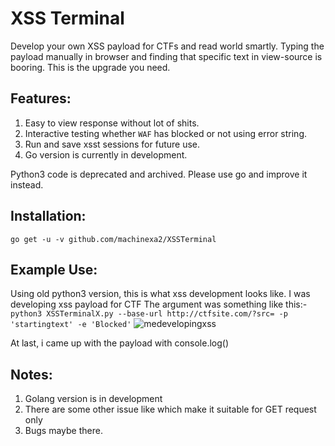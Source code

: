 # XSS Terminal

Develop your own XSS payload for CTFs and read world smartly. Typing the payload manually in browser and finding that specific text in view-source is booring. This is the upgrade you need.

## Features:
1. Easy to view response without lot of shits.
2. Interactive testing whether `WAF` has blocked or not using error string.
3. Run and save xsst sessions for future use.
4. Go version is currently in development.

Python3 code is deprecated and archived. Please use go and improve it instead.

## Installation:
`go get -u -v github.com/machinexa2/XSSTerminal`

## Example Use:
Using old python3 version, this is what xss development looks like. I was developing xss payload for CTF
The argument was something like this:- `python3 XSSTerminalX.py --base-url http://ctfsite.com/?src= -p 'startingtext' -e 'Blocked'`
![medevelopingxss](https://cdn.discordapp.com/attachments/741721459520438396/751493373587750962/unknown.png)  

At last, i came up with the payload with console.log()
## Notes:
1. Golang version is in development
2. There are some other issue like which make it suitable for GET request only
3. Bugs maybe there.
